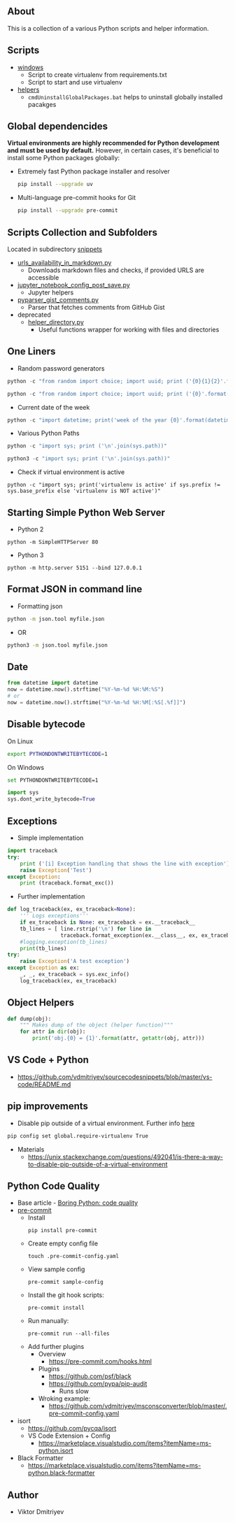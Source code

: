 ## About

This is a collection of a various Python scripts and helper information.

## Scripts

* [windows](windows)
    - Script to create virtualenv from requirements.txt
    - Script to start and use virtualenv
* [helpers](helpers)
    - `cmdUninstallGlobalPackages.bat` helps to uninstall globally installed pacakges

## Global dependencides

**Virtual environments are highly recommended for Python development and must be used by default.** However, in certain cases, it's beneficial to install some Python packages globally:

* Extremely fast Python package installer and resolver
	```bash
	pip install --upgrade uv
	```
* Multi-language pre-commit hooks for Git
	```bash
	pip install --upgrade pre-commit
	```

## Scripts Collection and Subfolders

Located in subdirectory [snippets](snippets)

* [urls_availability_in_markdown.py](snippets/urls_availability_in_markdown.py)
    - Downloads markdown files and checks, if provided URLS are accessible
* [jupyter_notebook_config_post_save.py](snippets/jupyter_notebook_config_post_save.py)
	- Jupyter helpers
* [pyparser_gist_comments.py](snippets/pyparser_gist_comments.py)
	- Parser that fetches comments from GitHub Gist
* deprecated
    - [helper_directory.py](snippets/helper_directory.py)
        - Useful functions wrapper for working with files and directories

## One Liners

* Random password generators

```python
python -c "from random import choice; import uuid; print ('{0}{1}{2}'.format(''.join([choice('abcdefghijklmnopqrstuvwxyzABCDEFGHIJKLMNOPQRSTUVWXYZ0123456789') for i in range(8)]), str(uuid.uuid4().get_hex().upper()[0:6]), ''.join([choice('%^*(-_=+)') for i in range(2)])))"
```

```python
python -c "from random import choice; import uuid; print ('{0}'.format(''.join([choice('abcdefghijklmnopqrstuvwxyzABCDEFGHIJKLMNOPQRSTUVWXYZ0123456789') for i in range(10)])))"
```

* Current date of the week
```python
python -c "import datetime; print('week of the year {0}'.format(datetime.date.today().isocalendar()[1]))"
```

* Various Python Paths
```python
python -c "import sys; print ('\n'.join(sys.path))"
```

```python
python3 -c "import sys; print ('\n'.join(sys.path))"
```

* Check if virtual environment is active
```
python -c "import sys; print('virtualenv is active' if sys.prefix != sys.base_prefix else 'virtualenv is NOT active')"
```

## Starting Simple Python Web Server

* Python 2
```
python -m SimpleHTTPServer 80
```
* Python 3
```
python -m http.server 5151 --bind 127.0.0.1
```

## Format JSON in command line

* Formatting json
```bash
python -m json.tool myfile.json
```
* OR
```bash
python3 -m json.tool myfile.json
```

## Date

```python
from datetime import datetime 
now = datetime.now().strftime("%Y-%m-%d %H:%M:%S")
# or
now = datetime.now().strftime("%Y-%m-%d %H:%M[:%S[.%f]]")
```

## Disable bytecode

On Linux

```bash
export PYTHONDONTWRITEBYTECODE=1
```
On Windows
```bash
set PYTHONDONTWRITEBYTECODE=1
```

```python
import sys
sys.dont_write_bytecode=True
```

## Exceptions

* Simple implementation
```python
import traceback
try:
    print ('[i] Exception handling that shows the line with exception')
    raise Exception('Test')
except Exception:
    print (traceback.format_exc())
```
* Further implementation
```python
def log_traceback(ex, ex_traceback=None):
    ''' Logs exceptions'''
    if ex_traceback is None: ex_traceback = ex.__traceback__
    tb_lines = [ line.rstrip('\n') for line in
                 traceback.format_exception(ex.__class__, ex, ex_traceback)]
    #logging.exception(tb_lines)
    print(tb_lines)
try:         
    raise Exception('A test exception')
except Exception as ex:
    _, _, ex_traceback = sys.exc_info()
    log_traceback(ex, ex_traceback)
```

## Object Helpers
```python
def dump(obj):
    """ Makes dump of the object (helper function)"""
    for attr in dir(obj):
        print('obj.{0} = {1}'.format(attr, getattr(obj, attr)))
```

## VS Code + Python

* https://github.com/vdmitriyev/sourcecodesnippets/blob/master/vs-code/README.md

## pip improvements

* Disable pip outside of a virtual environment. Further info [here](https://unix.stackexchange.com/questions/492041/is-there-a-way-to-disable-pip-outside-of-a-virtual-environment)
```bash
pip config set global.require-virtualenv True
```
* Materials
    - https://unix.stackexchange.com/questions/492041/is-there-a-way-to-disable-pip-outside-of-a-virtual-environment

## Python Code Quality

* Base article - [Boring Python: code quality](https://www.b-list.org/weblog/2022/dec/19/boring-python-code-quality/)
* [pre-commit](https://pre-commit.com/#install)
    + Install
        ```
        pip install pre-commit
        ```
    + Create empty config file
        ```
        touch .pre-commit-config.yaml
        ```
    + View sample config
        ```
        pre-commit sample-config
        ``` 
    + Install the git hook scripts: 
        ```
        pre-commit install
        ```
    + Run manually: 
        ```
        pre-commit run --all-files
        ```
    + Add further plugins
        + Overview
            - https://pre-commit.com/hooks.html
        + Plugins
            - https://github.com/psf/black 	
            - https://github.com/pypa/pip-audit
                - Runs slow
        + Wroking example:
            - https://github.com/vdmitriyev/msconsconverter/blob/master/.pre-commit-config.yaml
* isort
    + https://github.com/pycqa/isort
    + VS Code Extension + Config
        - https://marketplace.visualstudio.com/items?itemName=ms-python.isort
* Black Formatter
    +  https://marketplace.visualstudio.com/items?itemName=ms-python.black-formatter

## Author

* Viktor Dmitriyev
